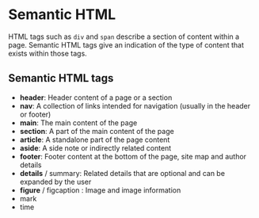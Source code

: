 # Semantic HTML

HTML tags such as `div` and `span` describe a section of content within a page. Semantic HTML tags give an indication of the type of content that exists within those tags. 

## Semantic HTML tags
- **header**: Header content of a page or a section
- **nav**: A collection of links intended for navigation (usually in the header or footer) 
- **main**: The main content of the page
- **section**: A part of the main content of the page
- **article**: A standalone part of the page content
- **aside**: A side note or indirectly related content 
- **footer**: Footer content at the bottom of the page, site map and author details
- **details** / summary: Related details that are optional and can be expanded by the user
- **figure** / figcaption : Image and image information
- mark
- time